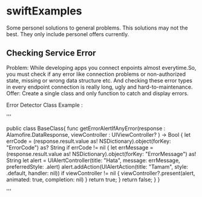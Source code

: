 # swiftExamples
Some personel solutions to general problems.
This solutions may not the best. They only include personel offers currently.

## Checking Service Error
Problem: While developing apps you connect enpoints almost everytime.So, you must check if any error like connection problems or non-authorized state, missing or wrong data structure etc. And checking these error types in every endpoint connection is really long, ugly and hard-to-maintenance.
Offer: Create a single class and only function to catch and display errors.

Error Detector Class Example : 


'''

public class BaseClass{
  func getErrorAlertIfAnyError(response : Alamofire.DataResponse<Any>, viewController : UIViewController? ) -> Bool {
        let errCode = (response.result.value as! NSDictionary).object(forKey: "ErrorCode") as? String
        if errCode != nil {
            let errMessage = (response.result.value as! NSDictionary).object(forKey: "ErrorMessage") as! String
            let alert = UIAlertController(title: "Hata", message: errMessage, preferredStyle: .alert)
            alert.addAction(UIAlertAction(title: "Tamam", style: .default, handler: nil))
            if viewController != nil {
                viewController?.present(alert, animated: true, completion: nil)
            }
            return true;
        }
        return false;
    }
}

'''

